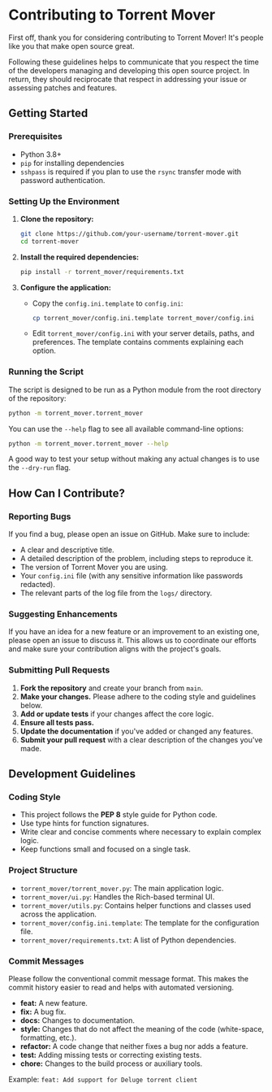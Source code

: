 # Contributing to Torrent Mover

First off, thank you for considering contributing to Torrent Mover! It's people like you that make open source great.

Following these guidelines helps to communicate that you respect the time of the developers managing and developing this open source project. In return, they should reciprocate that respect in addressing your issue or assessing patches and features.

## Getting Started

### Prerequisites

*   Python 3.8+
*   `pip` for installing dependencies
*   `sshpass` is required if you plan to use the `rsync` transfer mode with password authentication.

### Setting Up the Environment

1.  **Clone the repository:**
    ```bash
    git clone https://github.com/your-username/torrent-mover.git
    cd torrent-mover
    ```

2.  **Install the required dependencies:**
    ```bash
    pip install -r torrent_mover/requirements.txt
    ```

3.  **Configure the application:**
    *   Copy the `config.ini.template` to `config.ini`:
        ```bash
        cp torrent_mover/config.ini.template torrent_mover/config.ini
        ```
    *   Edit `torrent_mover/config.ini` with your server details, paths, and preferences. The template contains comments explaining each option.

### Running the Script

The script is designed to be run as a Python module from the root directory of the repository:

```bash
python -m torrent_mover.torrent_mover
```

You can use the `--help` flag to see all available command-line options:

```bash
python -m torrent_mover.torrent_mover --help
```

A good way to test your setup without making any actual changes is to use the `--dry-run` flag.

## How Can I Contribute?

### Reporting Bugs

If you find a bug, please open an issue on GitHub. Make sure to include:

*   A clear and descriptive title.
*   A detailed description of the problem, including steps to reproduce it.
*   The version of Torrent Mover you are using.
*   Your `config.ini` file (with any sensitive information like passwords redacted).
*   The relevant parts of the log file from the `logs/` directory.

### Suggesting Enhancements

If you have an idea for a new feature or an improvement to an existing one, please open an issue to discuss it. This allows us to coordinate our efforts and make sure your contribution aligns with the project's goals.

### Submitting Pull Requests

1.  **Fork the repository** and create your branch from `main`.
2.  **Make your changes.** Please adhere to the coding style and guidelines below.
3.  **Add or update tests** if your changes affect the core logic.
4.  **Ensure all tests pass.**
5.  **Update the documentation** if you've added or changed any features.
6.  **Submit your pull request** with a clear description of the changes you've made.

## Development Guidelines

### Coding Style

*   This project follows the **PEP 8** style guide for Python code.
*   Use type hints for function signatures.
*   Write clear and concise comments where necessary to explain complex logic.
*   Keep functions small and focused on a single task.

### Project Structure

*   `torrent_mover/torrent_mover.py`: The main application logic.
*   `torrent_mover/ui.py`: Handles the Rich-based terminal UI.
*   `torrent_mover/utils.py`: Contains helper functions and classes used across the application.
*   `torrent_mover/config.ini.template`: The template for the configuration file.
*   `torrent_mover/requirements.txt`: A list of Python dependencies.

### Commit Messages

Please follow the conventional commit message format. This makes the commit history easier to read and helps with automated versioning.

*   **feat:** A new feature.
*   **fix:** A bug fix.
*   **docs:** Changes to documentation.
*   **style:** Changes that do not affect the meaning of the code (white-space, formatting, etc.).
*   **refactor:** A code change that neither fixes a bug nor adds a feature.
*   **test:** Adding missing tests or correcting existing tests.
*   **chore:** Changes to the build process or auxiliary tools.

Example: `feat: Add support for Deluge torrent client`
